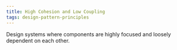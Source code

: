 ```yaml
---
title: High Cohesion and Low Coupling
tags: design-pattern-principles
---
```

Design systems where components are highly focused and loosely dependent on each other.